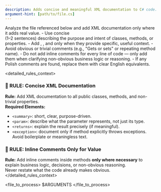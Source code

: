 ```yaml
---
description: Adds concise and meaningful XML documentation to C# code.
argument-hint: [path/to/file.cs]
---
```


<task>
Analyze the file referenced below and add XML documentation only where it adds real value.
- Use concise <summary> (1–2 sentences) describing the purpose and intent of classes, methods, or properties. 
- Add <param>, <returns>, and <exception> only when they provide specific, useful context.
- Avoid obvious or trivial comments (e.g., "Gets or sets" or repeating method name).
- Do not add inline comments for every line of code — only add them when clarifying non-obvious business logic or reasoning.
- If any Polish comments are found, replace them with clear English equivalents.
</task>

<detailed_rules_context>
<rule name="Concise XML Documentation">

### 🎯 RULE: Concise XML Documentation

**Rule:** Add XML documentation to all public classes, methods, and non-trivial properties.  
**Required Elements:**

- `<summary>`: short, clear, purpose-driven.
- `<param>`: describe what the parameter represents, not just its type.
- `<returns>`: explain the result precisely (if meaningful).
- `<exception>`: document only if method explicitly throws exceptions.  
  Avoid boilerplate or meaningless text.
  </rule>

<rule name="Value-Oriented Inline Comments">

### 🎯 RULE: Inline Comments Only for Value

**Rule:** Add inline comments inside methods **only where necessary** to explain business logic, decisions, or non-obvious reasoning.  
Never restate what the code already makes obvious.
</rule>
</detailed_rules_context>

<file_to_process>
$ARGUMENTS
</file_to_process>
